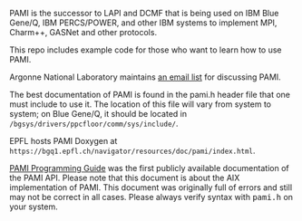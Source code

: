 PAMI is the successor to LAPI and DCMF that is being used on IBM Blue Gene/Q, IBM PERCS/POWER, and other IBM systems to implement MPI, Charm++, GASNet and other protocols.

This repo includes example code for those who want to learn how to use PAMI.

Argonne National Laboratory maintains [an email list](http://lists.alcf.anl.gov/mailman/listinfo/pami-discuss) for discussing PAMI.

The best documentation of PAMI is found in the pami.h header file that one must include to use it.  The location of this file will vary from system to system; on Blue Gene/Q, it should be located in `/bgsys/drivers/ppcfloor/comm/sys/include/`.

EPFL hosts PAMI Doxygen at `https://bgq1.epfl.ch/navigator/resources/doc/pami/index.html`.

[PAMI Programming Guide](http://publibfp.dhe.ibm.com/epubs/pdf/a2322733.pdf) was the first publicly available documentation of the PAMI API.  Please note that this document is about the AIX implementation of PAMI.  This document was originally full of errors and still may not be correct in all cases.  Please always verify syntax with <tt>pami.h</tt> on your system.
